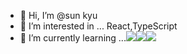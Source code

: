 - 👋 Hi, I’m @sun kyu
- 👀 I’m interested in ... React,TypeScript
- 🌱 I’m currently learning ...<img src="https://img.shields.io/badge/CSS3-1572B6?style=for-the-badge&logo=CSS3&logoColor=black"><img src="https://img.shields.io/badge/HTML5-E34F26?style=for-the-badge&logo=HTML5&logoColor=black"><img src="https://img.shields.io/badge/JavaScript-F7DF1E?style=for-the-badge&logo=JSS&logoColor=black">

<!---
tjsrbkR/tjsrbkR is a ✨ special ✨ repository because its `README.md` (this file) appears on your GitHub profile.
You can click the Preview link to take a look at your changes.
--->
